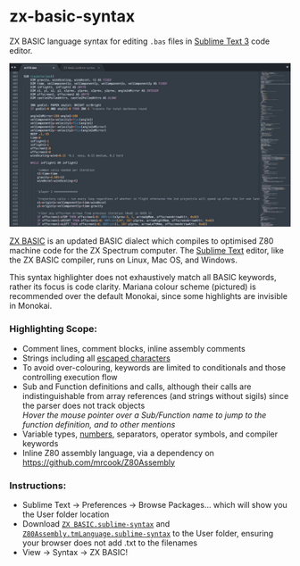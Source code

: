 # zx-basic-syntax

ZX BASIC language syntax for editing `.bas` files in [Sublime Text 3](https://www.sublimetext.com) code editor.

![screenshot of ZX BASIC highlighting](images/example.jpg?raw=true)

[ZX BASIC](https://zxbasic.readthedocs.io/en/docs/about/) is an updated BASIC dialect which compiles to optimised Z80 machine code for the ZX Spectrum computer. The [Sublime Text](https://www.sublimetext.com) editor, like the ZX BASIC compiler, runs on Linux, Mac OS, and Windows.

This syntax highlighter does not exhaustively match all BASIC keywords, rather its focus is code clarity. Mariana colour scheme (pictured) is recommended over the default Monokai, since some highlights are invisible in Monokai.

### Highlighting Scope:
- Comment lines, comment blocks, inline assembly comments
- Strings including all [escaped characters](https://zxbasic.readthedocs.io/en/docs/syntax/#graphic-characters)
- To avoid over-colouring, keywords are limited to conditionals and those controlling execution flow
- Sub and Function definitions and calls, although their calls are indistinguishable from array references (and strings without sigils) since the parser does not track objects  
*Hover the mouse pointer over a Sub/Function name to jump to the function definition, and to other mentions*
- Variable types, [numbers](https://zxbasic.readthedocs.io/en/docs/syntax/#numbers), separators, operator symbols, and compiler keywords
- Inline Z80 assembly language, via a dependency on https://github.com/mrcook/Z80Assembly

### Instructions:
- Sublime Text -> Preferences -> Browse Packages... which will show you the User folder location
- Download [`ZX BASIC.sublime-syntax`](https://raw.githubusercontent.com/patters-syno/zx-basic-syntax/main/ZX%20BASIC.sublime-syntax) and [`Z80Assembly.tmLanguage.sublime-syntax`](https://raw.githubusercontent.com/mrcook/Z80Assembly/master/Z80Assembly.tmLanguage.sublime-syntax) to the User folder, ensuring your browser does not add .txt to the filenames
- View -> Syntax -> ZX BASIC!
